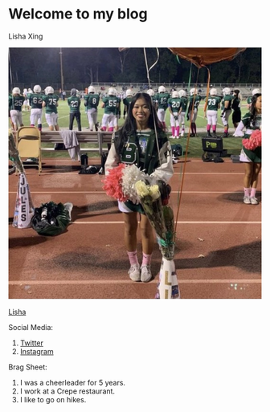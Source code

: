 # Welcome to my blog

Lisha Xing
 
![Lisha](https://github.com/lishaxing/github-pages-with-jekyll/blob/master/image0%20(6).jpeg)

[Lisha](https://github.com/lishaxing/github-pages-with-jekyll/blob/master/Lisha.JPG)

Social Media:
1. [Twitter](https://twitter.com/LishaXing/)
2. [Instagram](https://www.instagram.com/lishaaxing/)

Brag Sheet:
1. I was a cheerleader for 5 years.
2. I work at a Crepe restaurant.
3. I like to go on hikes.
